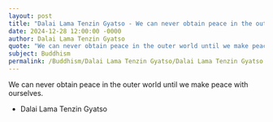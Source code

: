 ```yaml
---
layout: post
title: "Dalai Lama Tenzin Gyatso - We can never obtain peace in the outer"
date: 2024-12-28 12:00:00 -0000
author: Dalai Lama Tenzin Gyatso
quote: "We can never obtain peace in the outer world until we make peace with ourselves."
subject: Buddhism
permalink: /Buddhism/Dalai Lama Tenzin Gyatso/Dalai Lama Tenzin Gyatso - We can never obtain peace in the outer
---
```


We can never obtain peace in the outer world until we make peace with ourselves.

- Dalai Lama Tenzin Gyatso
